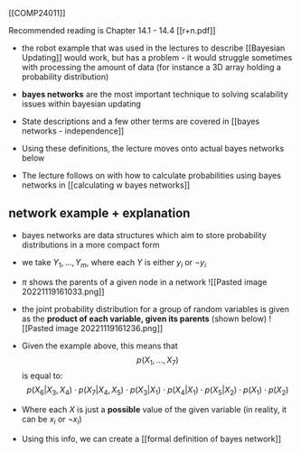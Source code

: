 [[COMP24011]]

Recommended reading is Chapter 14.1 - 14.4 [[r+n.pdf]]

- the robot example that was used in the lectures to describe [[Bayesian Updating]] would work, but has a problem - it would struggle sometimes with processing the amount of data (for instance a 3D array holding a probability distribution)
- **bayes networks** are the most important technique to solving scalability issues within bayesian updating

- State descriptions and a few other terms are covered in [[bayes networks - independence]]
- Using these definitions, the lecture moves onto actual bayes networks below
- The lecture follows on with how to calculate probabilities using bayes networks in [[calculating w bayes networks]]

## network example + explanation

- bayes networks are data structures which aim to store probability distributions in a more compact form
- we take $Y_1,...,Y_m$, where each $Y$ is either $y_i$ or $\neg y_i$

- $\pi$ shows the parents of a given node in a network
  ![[Pasted image 20221119161033.png]]

- the joint probability distribution for a group of random variables is given as the **product of each variable, given its parents** (shown below)
  ![[Pasted image 20221119161236.png]]

- Given the example above, this means that
  $$p(X_1,...,X_7)$$
  is equal to:
  $$ p(X_6|X_3,X_4) \cdot p(X_7|X_4,X_5) \cdot p(X_3|X_1) \cdot p(X_4|X_1) \cdot p(X_5 | X_2) \cdot p(X_1) \cdot p(X_2)$$

- Where each $X$ is just a **possible** value of the given variable (in reality, it can be $x_i$ or $\neg x_i$)

- Using this info, we can create a [[formal definition of bayes network]]